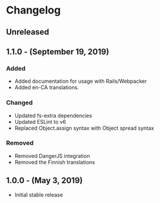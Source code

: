 Changelog
=========

Unreleased
----------

1.1.0 - (September 19, 2019)
----------
### Added
* Added documentation for usage with Rails/Webpacker
* Added en-CA translations.

### Changed
* Updated fs-extra dependencies
* Updated ESLint to v6
* Replaced Object.assign syntax with Object spread syntax

### Removed
* Removed DangerJS integration
* Removed the Finnish translations

1.0.0 - (May 3, 2019)
----------
* Initial stable release
